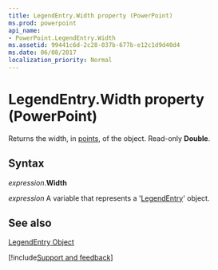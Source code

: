```yaml
---
title: LegendEntry.Width property (PowerPoint)
ms.prod: powerpoint
api_name:
- PowerPoint.LegendEntry.Width
ms.assetid: 99441c6d-2c28-037b-677b-e12c1d9d40d4
ms.date: 06/08/2017
localization_priority: Normal
---
```



# LegendEntry.Width property (PowerPoint)

Returns the width, in [points](../language/glossary/vbe-glossary.md#point), of the object. Read-only  **Double**.


## Syntax

_expression_.**Width**

 _expression_ A variable that represents a '[LegendEntry](PowerPoint.LegendEntry.md)' object.


## See also


[LegendEntry Object](PowerPoint.LegendEntry.md)

[!include[Support and feedback](~/includes/feedback-boilerplate.md)]
